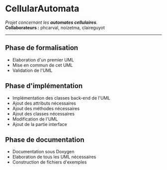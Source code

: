 # CellularAutomata
 
_Projet concernant les **automates cellulaires**._  
**Collaborateurs :** phcarval, noizetma, claireguyot

***

## Phase de formalisation
- Elaboration d'un premier UML
- Mise en commun de cet UML
- Validation de l'UML

## Phase d'implémentation
- Implémentation des classes back-end de l'UML
- Ajout des attributs nécessaires
- Ajout des méthodes nécessaires
- Ajout des classes nécessaires
- Modification de l'UML
- Ajout de la partie interface

## Phase de documentation
- Documentation sous Doxygen
- Elaboration de tous les UML nécessaires
- Construction de fichiers d'exemples
